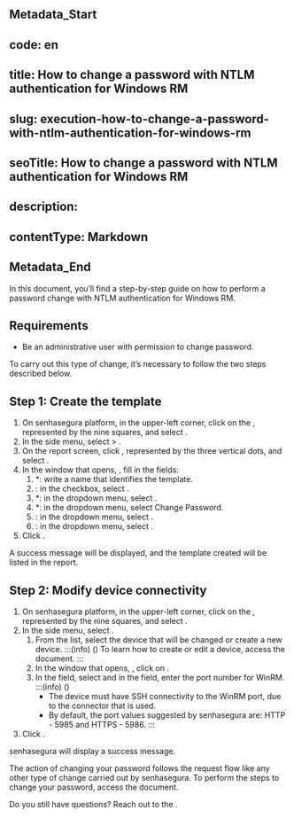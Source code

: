 ## Metadata_Start 
## code: en
## title: How to change a password with NTLM authentication for Windows RM 
## slug: execution-how-to-change-a-password-with-ntlm-authentication-for-windows-rm 
## seoTitle: How to change a password with NTLM authentication for Windows RM 
## description:  
## contentType: Markdown 
## Metadata_End
In this document, you’ll find a step-by-step guide on how to perform a password change with NTLM authentication for Windows RM.

## Requirements

* Be an administrative user with permission to change password.

To carry out this type of change, it’s necessary to follow the two steps described below.

## Step 1: Create the template

1. On senhasegura platform, in the upper-left corner, click on the , represented by the nine squares, and select .
2. In the side menu, select  > .
3. On the report screen, click , represented by the three vertical dots, and select .
4. In the window that opens, , fill in the fields:
    1. *: write a name that identifies the template.
    2. : in the checkbox, select .
    3. *: in the dropdown menu, select .
    4. *: in the dropdown menu, select Change Password.
    5. : in the dropdown menu, select .
    6. : in the dropdown menu, select .
5. Click .

A success message will be displayed, and the template created will be listed in the report.

## Step 2: Modify device connectivity

1. On senhasegura platform, in the upper-left corner, click on the , represented by the nine squares, and select .
2. In the side menu, select .
    1. From the list, select the device that will be changed or create a new device.
        :::(info) ()
        To learn how to create or edit a device, access the  document.
        :::
    2. In the window that opens, , click on .
    3. In the  field, select  and in the  field, enter the port number for WinRM.
        :::(info) ()
        * The device must have SSH connectivity to the WinRM port, due to the connector that is used.
        * By default, the port values ​​suggested by senhasegura are: HTTP - 5985 and HTTPS - 5986.
        :::
3. Click .


senhasegura will display a success message.

The action of changing your password follows the request flow like any other type of change carried out by senhasegura. To perform the steps to change your password, access the  document.

Do you still have questions? Reach out to the .
